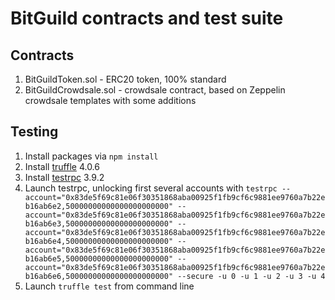 # BitGuild contracts and test suite

## Contracts

1. BitGuildToken.sol - ERC20 token, 100% standard
1. BitGuildCrowdsale.sol - crowdsale contract, based on Zeppelin crowdsale templates with some additions

## Testing
1. Install packages via `npm install`
2. Install [truffle](http://truffleframework.com/) 4.0.6
3. Install [testrpc](https://github.com/ethereumjs/testrpc) 3.9.2
4. Launch testrpc, unlocking first several accounts with `testrpc --account="0x83de5f69c81e06f30351868aba00925f1fb9cf6c9881ee9760a7b22eb16ab6e2,50000000000000000000000" --account="0x83de5f69c81e06f30351868aba00925f1fb9cf6c9881ee9760a7b22eb16ab6e3,50000000000000000000000" --account="0x83de5f69c81e06f30351868aba00925f1fb9cf6c9881ee9760a7b22eb16ab6e4,50000000000000000000000" --account="0x83de5f69c81e06f30351868aba00925f1fb9cf6c9881ee9760a7b22eb16ab6e5,50000000000000000000000" --account="0x83de5f69c81e06f30351868aba00925f1fb9cf6c9881ee9760a7b22eb16ab6e6,50000000000000000000000" --secure -u 0 -u 1 -u 2 -u 3 -u 4`
5. Launch `truffle test` from command line
